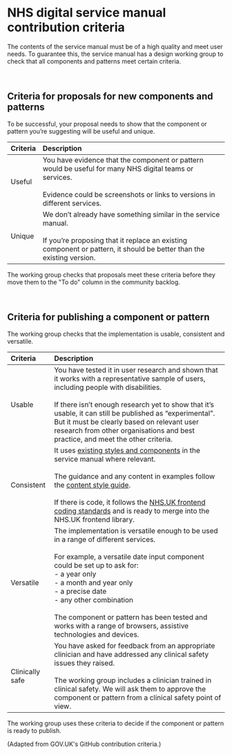 # NHS digital service manual contribution criteria

The contents of the service manual must be of a high quality and meet user needs. To guarantee this, the service manual has a design working group to check that all components and patterns meet certain criteria.

<br>

## Criteria for proposals for new components and patterns

To be successful, your proposal needs to show that the component or pattern you’re suggesting will be useful and unique.

| Criteria | Description |
| :------- | :---------- |
| Useful   | You have evidence that the component or pattern would be useful for many NHS digital teams or services.<br><br>Evidence could be screenshots or links to versions in different services. |
| Unique   | We don’t already have something similar in the service manual.<br><br>If you’re proposing that it replace an existing component or pattern, it should be better than the existing version. |

The working group checks that proposals meet these criteria before they move them to the "To do" column in the community backlog.

<br>

## Criteria for publishing a component or pattern 

The working group checks that the implementation is usable, consistent and versatile.

| Criteria     | Description |
| :----------- | :---------- |
| Usable       | You have tested it in user research and shown that it works with a representative sample of users, including people with disabilities.<br><br>If there isn’t enough research yet to show that it’s usable, it can still be published as “experimental”. But it must be clearly based on relevant user research from other organisations and best practice, and meet the other criteria. |
| Consistent   | It uses [existing styles and components](https://beta.nhs.uk/service-manual/styles-components-patterns)  in the service manual where relevant.<br><br>The guidance and any content in examples follow the [content style guide](https://beta.nhs.uk/service-manual/content).<br><br>If there is code, it follows the [NHS.UK frontend coding standards](https://github.com/nhsuk/nhsuk-frontend/blob/master/docs/contributing/coding-standards.md) and is ready to merge into the NHS.UK frontend library. |
| Versatile    | The implementation is versatile enough to be used in a range of different services.<br><br>For example, a versatile date input component could be set up to ask for:<br>- a year only<br>- a month and year only<br>- a precise date<br>- any other combination<br><br>The component or pattern has been tested and works with a range of browsers, assistive technologies and devices. |
| Clinically safe | You have asked for feedback from an appropriate clinician and have addressed any clinical safety issues they raised.<br><br>The working group includes a clinician trained in clinical safety. We will ask them to approve the component or pattern from a clinical safety point of view. |

The working group uses these criteria to decide if the component or pattern is ready to publish.

(Adapted from GOV.UK's GitHub contribution criteria.)

